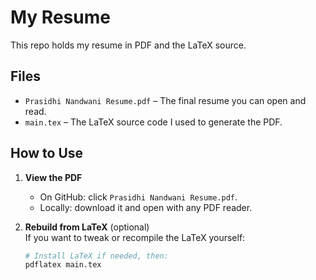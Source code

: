 # My Resume

This repo holds my resume in PDF and the LaTeX source.

## Files

- `Prasidhi Nandwani Resume.pdf` – The final resume you can open and read.
- `main.tex` – The LaTeX source code I used to generate the PDF.

## How to Use

1. **View the PDF**  
   - On GitHub: click `Prasidhi Nandwani Resume.pdf`.  
   - Locally: download it and open with any PDF reader.

2. **Rebuild from LaTeX** (optional)  
   If you want to tweak or recompile the LaTeX yourself:
   ```bash
   # Install LaTeX if needed, then:
   pdflatex main.tex

